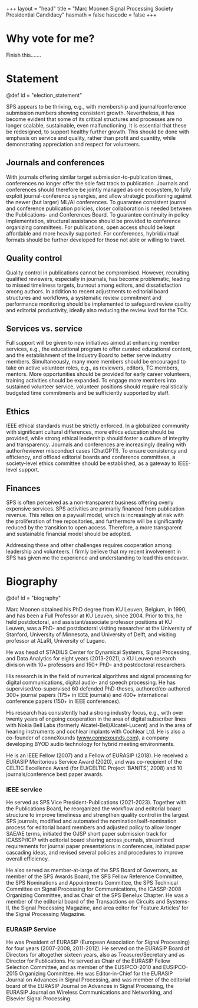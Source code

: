 +++
layout = "head"
title = "Marc Moonen Signal Processing Society Presidential Candidacy"
hasmath = false
hascode = false
+++

# Why vote for me?

Finish this.......

<!-- commented section -->

# Statement
@def id = "election_statement"

SPS appears to be thriving, e.g., with membership and journal/conference submission numbers showing consistent growth. Nevertheless, it has become evident that some of its critical structures and processes are no longer scalable, sustainable, even malfunctioning. It is essential that these be redesigned, to support healthy further growth. This should be done with emphasis on service and quality, rather than profit and quantity, while demonstrating appreciation and respect for volunteers. 
 
## Journals and conferences
With journals offering similar target submission-to-publication times, conferences no longer offer the sole fast track to publication. Journals and conferences should therefore be jointly managed as one ecosystem, to fully exploit journal-conference synergies, and allow strategic positioning against the newer (but larger) ML/AI conferences. To guarantee consistent journal and conference publication policies, closer collaboration is needed between the Publications- and Conferences Board. To guarantee continuity in policy implementation, structural assistance should be provided to conference organizing committees. For publications, open access should be kept affordable and more heavily supported. For conferences, hybrid/virtual formats should be further developed for those not able or willing to travel.
 
## Quality control 
Quality control in publications cannot be compromised. However, recruiting qualified reviewers, especially in journals, has become problematic, leading to missed timeliness targets, burnout among editors, and dissatisfaction among authors. In addition to recent adjustments to editorial board structures and workflows, a systematic review commitment and performance monitoring should be implemented to safeguard review quality and editorial productivity, ideally also reducing the review load for the TCs.
 
## Services vs. service
Full support will be given to new initiatives aimed at enhancing member services, e.g., the educational program to offer curated educational content, and the establishment of the Industry Board to better serve industry members. Simultaneously, many more members should be encouraged to take on active volunteer roles, e.g., as reviewers, editors, TC members, mentors. More opportunities should be provided for early career volunteers, training activities should be expanded. To engage more members into sustained volunteer service, volunteer positions should require realistically budgeted time commitments and be sufficiently supported by staff.
 
## Ethics
IEEE ethical standards must be strictly enforced. In a globalized community with significant cultural differences, more ethics education should be provided, while strong ethical leadership should foster a culture of integrity and transparency. Journals and conferences are increasingly dealing with author/reviewer misconduct cases (ChatGPT!). To ensure consistency and efficiency, and offload editorial boards and conference committees, a society-level ethics committee should be established, as a gateway to IEEE-level support. 
 
## Finances
SPS is often perceived as a non-transparent business offering overly expensive services. SPS activities are primarily financed from publication revenue. This relies on a paywall model, which is increasingly at risk with the proliferation of free repositories, and furthermore will be significantly reduced by the transition to open access. Therefore, a more transparent and sustainable financial model should be adopted.
 
Addressing these and other challenges requires cooperation among leadership and volunteers. I firmly believe that my recent involvement in SPS has given me the experience and understanding to lead this endeavor.


# Biography
@def id = "biography"

Marc Moonen obtained his PhD degree from KU Leuven, Belgium, in 1990, and has been a Full Professor at KU Leuven, since 2004. Prior to this, he held postdoctoral, and assistant/associate professor positions at KU Leuven, was a PhD- and postdoctoral visiting researcher at the University of Stanford, University of Minnesota, and University of Delft, and visiting professor at ALaRI, University of Lugano.

He was head of STADIUS Center for Dynamical Systems, Signal Processing, and Data Analytics for eight years (2013-2021), a KU Leuven research division with 10+ professors and 150+ PhD- and postdoctoral researchers.

His research is in the field of numerical algorithms and signal processing for digital communications, digital audio- and speech processing. He has supervised/co-supervised 60 defended PhD-theses, authored/co-authored 300+ journal papers (175+ in IEEE journals) and 400+ international conference papers (150+ in IEEE conferences). 

His research has consistently had a strong industry focus, e.g., with over twenty years of ongoing cooperation in the area of digital subscriber lines with Nokia Bell Labs (formerly Alcatel-Bell/Alcatel-Lucent) and in the area of hearing instruments and cochlear implants with Cochlear Ltd. He is also a co-founder of conneXounds (www.connexounds.com), a company developing BYOD audio technology for hybrid meeting environments.

He is an IEEE Fellow (2007) and a Fellow of EURASIP (2018). He received a EURASIP Meritorious Service Award (2020), and was co-recipient of the CELTIC Excellence Award (for EU/CELTIC Project ‘BANITS’, 2008) and 10 journals/conference best paper awards.

### IEEE service 
He served as SPS Vice President-Publications (2021-2023). Together with the Publications Board, he reorganized the workflow and editorial board structure to improve timeliness and strengthen quality control in the largest SPS journals, modified and automated the nomination/self-nomination process for editorial board members and adjusted policy to allow longer SAE/AE terms, initiated the OJSP short paper submission track for ICASSP/ICIP with editorial board sharing across journals, streamlined requirements for journal paper presentations in conferences, initiated paper cascading ideas, and revised several policies and procedures to improve overall efficiency. 

He also served as member-at-large of the SPS Board of Governors, as member of the SPS Awards Board, the SPS Fellow Reference Committee, the SPS Nominations and Appointments Committee, the SPS Technical Committee on Signal Processing for Communications, the ICASSP-2008 Organizing Committee, and as Chair of the SPS Benelux Chapter. He was a member of the editorial board of the Transactions on Circuits and Systems-II, the Signal Processing Magazine, and area editor for ‘Feature Articles’ for the Signal Processing Magazine. 

### EURASIP Service
He was President of EURASIP (European Association for Signal Processing) for four years (2007-2008, 2011-2012). He served on the EURASIP Board of Directors for altogether sixteen years, also as Treasurer/Secretary and as Director for Publications. He served as Chair of the EURASIP Fellow Selection Committee, and as member of the EUSIPCO-2010 and EUSIPCO-2015 Organizing Committee. He was Editor-in-Chief for the EURASIP Journal on Advances in Signal Processing, and was member of the editorial board of the EURASIP Journal on Advances in Signal Processing, the EURASIP Journal on Wireless Communications and Networking, and Elsevier Signal Processing. 
